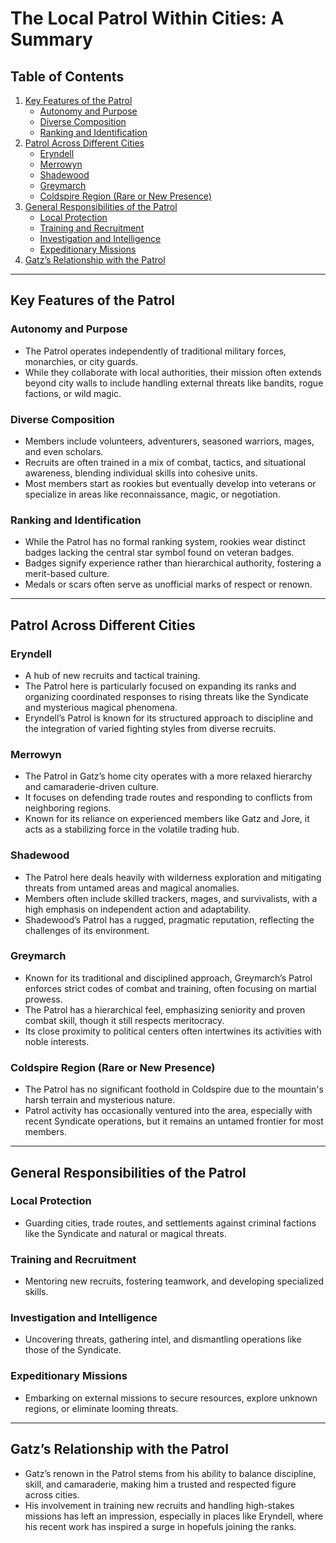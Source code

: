# The Local Patrol Within Cities: A Summary

## Table of Contents
1. [Key Features of the Patrol](#key-features-of-the-patrol)
   - [Autonomy and Purpose](#autonomy-and-purpose)
   - [Diverse Composition](#diverse-composition)
   - [Ranking and Identification](#ranking-and-identification)
2. [Patrol Across Different Cities](#patrol-across-different-cities)
   - [Eryndell](#eryndell)
   - [Merrowyn](#merrowyn)
   - [Shadewood](#shadewood)
   - [Greymarch](#greymarch)
   - [Coldspire Region (Rare or New Presence)](#coldspire-region-rare-or-new-presence)
3. [General Responsibilities of the Patrol](#general-responsibilities-of-the-patrol)
   - [Local Protection](#local-protection)
   - [Training and Recruitment](#training-and-recruitment)
   - [Investigation and Intelligence](#investigation-and-intelligence)
   - [Expeditionary Missions](#expeditionary-missions)
4. [Gatz’s Relationship with the Patrol](#gatzs-relationship-with-the-patrol)

---

## **Key Features of the Patrol**

### **Autonomy and Purpose**
- The Patrol operates independently of traditional military forces, monarchies, or city guards.
- While they collaborate with local authorities, their mission often extends beyond city walls to include handling external threats like bandits, rogue factions, or wild magic.

### **Diverse Composition**
- Members include volunteers, adventurers, seasoned warriors, mages, and even scholars.
- Recruits are often trained in a mix of combat, tactics, and situational awareness, blending individual skills into cohesive units.
- Most members start as rookies but eventually develop into veterans or specialize in areas like reconnaissance, magic, or negotiation.

### **Ranking and Identification**
- While the Patrol has no formal ranking system, rookies wear distinct badges lacking the central star symbol found on veteran badges.
- Badges signify experience rather than hierarchical authority, fostering a merit-based culture.
- Medals or scars often serve as unofficial marks of respect or renown.

---

## **Patrol Across Different Cities**

### **Eryndell**
- A hub of new recruits and tactical training.
- The Patrol here is particularly focused on expanding its ranks and organizing coordinated responses to rising threats like the Syndicate and mysterious magical phenomena.
- Eryndell’s Patrol is known for its structured approach to discipline and the integration of varied fighting styles from diverse recruits.

### **Merrowyn**
- The Patrol in Gatz’s home city operates with a more relaxed hierarchy and camaraderie-driven culture.
- It focuses on defending trade routes and responding to conflicts from neighboring regions.
- Known for its reliance on experienced members like Gatz and Jore, it acts as a stabilizing force in the volatile trading hub.

### **Shadewood**
- The Patrol here deals heavily with wilderness exploration and mitigating threats from untamed areas and magical anomalies.
- Members often include skilled trackers, mages, and survivalists, with a high emphasis on independent action and adaptability.
- Shadewood’s Patrol has a rugged, pragmatic reputation, reflecting the challenges of its environment.

### **Greymarch**
- Known for its traditional and disciplined approach, Greymarch’s Patrol enforces strict codes of combat and training, often focusing on martial prowess.
- The Patrol has a hierarchical feel, emphasizing seniority and proven combat skill, though it still respects meritocracy.
- Its close proximity to political centers often intertwines its activities with noble interests.

### **Coldspire Region (Rare or New Presence)**
- The Patrol has no significant foothold in Coldspire due to the mountain's harsh terrain and mysterious nature.
- Patrol activity has occasionally ventured into the area, especially with recent Syndicate operations, but it remains an untamed frontier for most members.

---

## **General Responsibilities of the Patrol**

### **Local Protection**
- Guarding cities, trade routes, and settlements against criminal factions like the Syndicate and natural or magical threats.

### **Training and Recruitment**
- Mentoring new recruits, fostering teamwork, and developing specialized skills.

### **Investigation and Intelligence**
- Uncovering threats, gathering intel, and dismantling operations like those of the Syndicate.

### **Expeditionary Missions**
- Embarking on external missions to secure resources, explore unknown regions, or eliminate looming threats.

---

## **Gatz’s Relationship with the Patrol**

- Gatz’s renown in the Patrol stems from his ability to balance discipline, skill, and camaraderie, making him a trusted and respected figure across cities.
- His involvement in training new recruits and handling high-stakes missions has left an impression, especially in places like Eryndell, where his recent work has inspired a surge in hopefuls joining the ranks.
